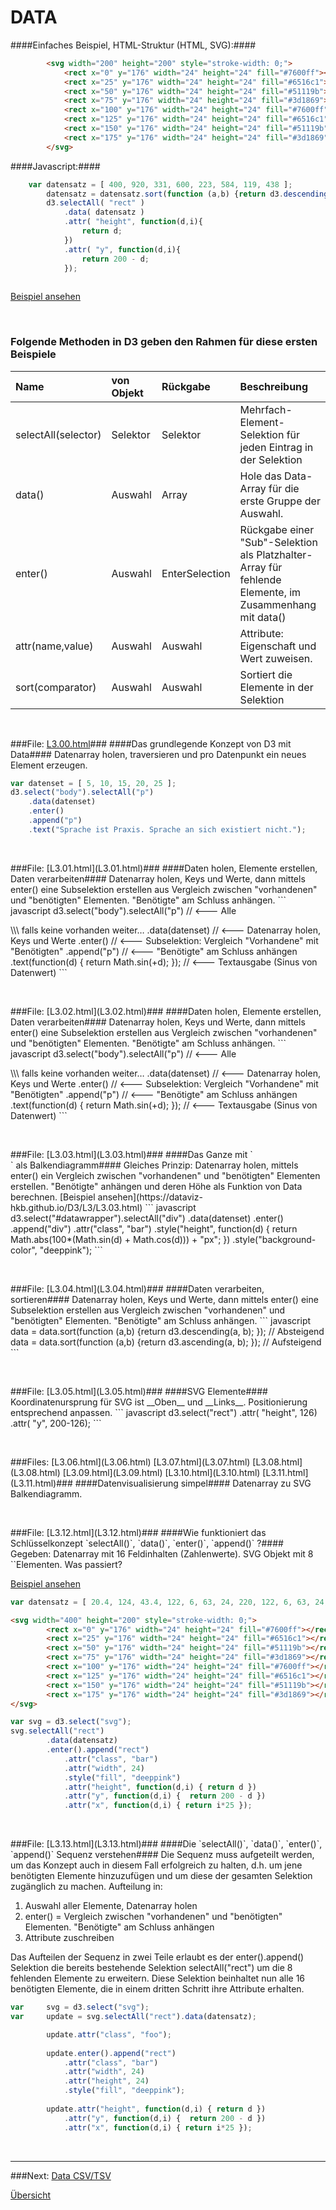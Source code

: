 # DATA


####Einfaches Beispiel, HTML-Struktur (HTML, SVG):####
```html
        <svg width="200" height="200" style="stroke-width: 0;">
            <rect x="0" y="176" width="24" height="24" fill="#7600ff"></rect>
            <rect x="25" y="176" width="24" height="24" fill="#6516c1"></rect>
            <rect x="50" y="176" width="24" height="24" fill="#51119b"></rect>
            <rect x="75" y="176" width="24" height="24" fill="#3d1869"></rect>
            <rect x="100" y="176" width="24" height="24" fill="#7600ff"></rect>
            <rect x="125" y="176" width="24" height="24" fill="#6516c1"></rect>
            <rect x="150" y="176" width="24" height="24" fill="#51119b"></rect>
            <rect x="175" y="176" width="24" height="24" fill="#3d1869"></rect>
        </svg>
```

####Javascript:####
```javascript
    var datensatz = [ 400, 920, 331, 600, 223, 584, 119, 438 ];
        datensatz = datensatz.sort(function (a,b) {return d3.descending(a, b); });
        d3.selectAll( "rect" )
            .data( datensatz )
            .attr( "height", function(d,i){
                return d;
            })
            .attr( "y", function(d,i){
                return 200 - d;
            });
            
```

[Beispiel ansehen](https://dataviz-hkb.github.io/D3/L3/L3.10.html)


<p>&nbsp;</p>


### Folgende Methoden in D3 geben den Rahmen für diese ersten Beispiele

| Name | von Objekt | Rückgabe | Beschreibung |
| :---------- | :---------- | :---- | :--------------- |
| selectAll(selector) | Selektor | Selektor | Mehrfach-Element-Selektion für jeden Eintrag in der Selektion |
| data() | Auswahl | Array | Hole das Data-Array für die erste Gruppe der Auswahl. |
| enter() | Auswahl | EnterSelection | Rückgabe einer "Sub"-Selektion als Platzhalter-Array für fehlende Elemente, im Zusammenhang mit data() |
| attr(name,value) | Auswahl | Auswahl | Attribute: Eigenschaft und Wert zuweisen. |
| sort(comparator) | Auswahl | Auswahl | Sortiert die Elemente in der Selektion |



<p>&nbsp;</p>


###File: [L3.00.html](L3.00.html)###
####Das grundlegende Konzept von D3 mit Data####
Datenarray holen, traversieren und pro Datenpunkt ein neues Element erzeugen.
``` javascript
var datenset = [ 5, 10, 15, 20, 25 ];
d3.select("body").selectAll("p")
    .data(datenset)
    .enter()
    .append("p")
    .text("Sprache ist Praxis. Sprache an sich existiert nicht.");
```

<p>&nbsp;</p>
###File: [L3.01.html](L3.01.html)###
####Daten holen, Elemente erstellen, Daten verarbeiten####
Datenarray holen, Keys und Werte, dann mittels enter() eine Subselektion erstellen aus Vergleich zwischen "vorhandenen" und "benötigten" Elementen. "Benötigte" am Schluss anhängen.
``` javascript
d3.select("body").selectAll("p") // <--- Alle <p> \\\ falls keine vorhanden weiter…
        .data(datenset) // <--- Datenarray holen, Keys und Werte
        .enter() // <--- Subselektion: Vergleich "Vorhandene" mit "Benötigten"
        .append("p") // <--- "Benötigte" am Schluss anhängen
        .text(function(d) { return Math.sin(+d); });  // <--- Textausgabe (Sinus von Datenwert)
```

        
<p>&nbsp;</p>
###File: [L3.02.html](L3.02.html)###
####Daten holen, Elemente erstellen, Daten verarbeiten####
Datenarray holen, Keys und Werte, dann mittels enter() eine Subselektion erstellen aus Vergleich zwischen "vorhandenen" und "benötigten" Elementen. "Benötigte" am Schluss anhängen.
``` javascript
d3.select("body").selectAll("p") // <--- Alle <p> \\\ falls keine vorhanden weiter…
        .data(datenset) // <--- Datenarray holen, Keys und Werte
        .enter() // <--- Subselektion: Vergleich "Vorhandene" mit "Benötigten"
        .append("p") // <--- "Benötigte" am Schluss anhängen
        .text(function(d) { return Math.sin(+d); });  // <--- Textausgabe (Sinus von Datenwert)
```

<p>&nbsp;</p>
###File: [L3.03.html](L3.03.html)###
####Das Ganze mit `<div>` als Balkendiagramm####
Gleiches Prinzip: Datenarray holen, mittels enter() ein Vergleich zwischen "vorhandenen" und "benötigten" Elementen erstellen. "Benötigte" anhängen und deren Höhe als Funktion von Data berechnen.
[Beispiel ansehen](https://dataviz-hkb.github.io/D3/L3/L3.03.html)
``` javascript
d3.select("#datawrapper").selectAll("div")
        .data(datenset)
        .enter()
        .append("div")
        .attr("class", "bar")
        .style("height", function(d) {
                return Math.abs(100*(Math.sin(d) + Math.cos(d))) + "px";
        })
        .style("background-color", "deeppink");
```


<p>&nbsp;</p>
###File: [L3.04.html](L3.04.html)###
####Daten verarbeiten, sortieren####
Datenarray holen, Keys und Werte, dann mittels enter() eine Subselektion erstellen aus Vergleich zwischen "vorhandenen" und "benötigten" Elementen. "Benötigte" am Schluss anhängen.
``` javascript
data = data.sort(function (a,b) {return d3.descending(a, b); });  // Absteigend
data = data.sort(function (a,b) {return d3.ascending(a, b); });  // Aufsteigend
```


<p>&nbsp;</p>
###File: [L3.05.html](L3.05.html)###
####SVG Elemente####
Koordinatenursprung für SVG ist __Oben__ und __Links__. Positionierung entsprechend anpassen. 
``` javascript
d3.select("rect")
    .attr( "height", 126)
    .attr( "y", 200-126);
```

<p>&nbsp;</p>
###Files: [L3.06.html](L3.06.html) [L3.07.html](L3.07.html) [L3.08.html](L3.08.html) [L3.09.html](L3.09.html) [L3.10.html](L3.10.html) [L3.11.html](L3.11.html)###
####Datenvisualisierung simpel####
Datenarray zu SVG Balkendiagramm.


        
<p>&nbsp;</p>
###File: [L3.12.html](L3.12.html)###
####Wie funktioniert das Schlüsselkonzept `selectAll()`, `data()`, `enter()`, `append()` ?####
Gegeben: Datenarray mit 16 Feldinhalten (Zahlenwerte). SVG Objekt mit 8 `<rect>`Elementen.
Was passiert? 

[Beispiel ansehen](https://dataviz-hkb.github.io/D3/L3/L3.12.html)

``` javascript
var datensatz = [ 20.4, 124, 43.4, 122, 6, 63, 24, 220, 122, 6, 63, 24, 2, 5, 143, 24 ];
```
``` html
<svg width="400" height="200" style="stroke-width: 0;">
        <rect x="0" y="176" width="24" height="24" fill="#7600ff"></rect>
        <rect x="25" y="176" width="24" height="24" fill="#6516c1"></rect>
        <rect x="50" y="176" width="24" height="24" fill="#51119b"></rect>
        <rect x="75" y="176" width="24" height="24" fill="#3d1869"></rect>
        <rect x="100" y="176" width="24" height="24" fill="#7600ff"></rect>
        <rect x="125" y="176" width="24" height="24" fill="#6516c1"></rect>
        <rect x="150" y="176" width="24" height="24" fill="#51119b"></rect>
        <rect x="175" y="176" width="24" height="24" fill="#3d1869"></rect>
</svg>
```
``` javascript
var svg = d3.select("svg");
svg.selectAll("rect")
        .data(datensatz)
        .enter().append("rect")
            .attr("class", "bar")
            .attr("width", 24)
            .style("fill", "deeppink")
            .attr("height", function(d,i) { return d })
            .attr("y", function(d,i) {  return 200 - d })
            .attr("x", function(d,i) { return i*25 });
```

<p>&nbsp;</p>
###File: [L3.13.html](L3.13.html)###
####Die `selectAll()`, `data()`, `enter()`, `append()` Sequenz verstehen####
Die  Sequenz muss aufgeteilt werden, um das Konzept auch in diesem Fall erfolgreich zu halten, d.h. um jene benötigten Elemente hinzuzufügen und um diese der gesamten Selektion zugänglich zu machen. Aufteilung in: 

1. Auswahl aller Elemente, Datenarray holen
2. enter() = Vergleich zwischen "vorhandenen" und "benötigten" Elementen. "Benötigte" am Schluss anhängen
3. Attribute zuschreiben

Das Aufteilen der Sequenz in zwei Teile erlaubt es der enter().append() Selektion die bereits bestehende Selektion 
selectAll("rect") um die 8 fehlenden Elemente zu erweitern. Diese Selektion beinhaltet nun alle 16 benötigten Elemente, die in einem dritten Schritt ihre Attribute erhalten.
            
``` javascript
var     svg = d3.select("svg");
var     update = svg.selectAll("rect").data(datensatz);

        update.attr("class", "foo");
        
        update.enter().append("rect")
            .attr("class", "bar")
            .attr("width", 24)
            .attr("height", 24)
            .style("fill", "deeppink");
            
        update.attr("height", function(d,i) { return d })
            .attr("y", function(d,i) {  return 200 - d })
            .attr("x", function(d,i) { return i*25 });
```


          

<p>&nbsp;</p>




---


###Next: [Data CSV/TSV](../_L4/)

[Übersicht](../README.md#chapter)
